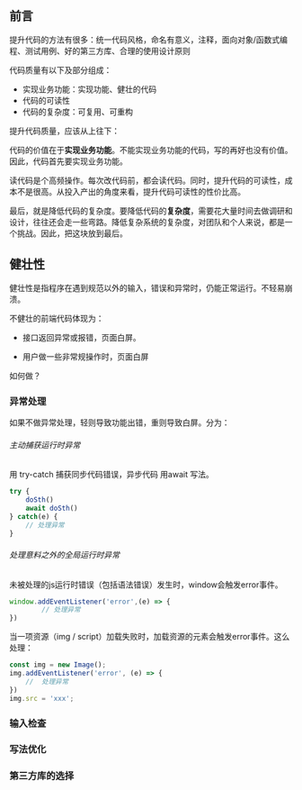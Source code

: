 ## 前言

提升代码的方法有很多：统一代码风格，命名有意义，注释，面向对象/函数式编程、测试用例、好的第三方库、合理的使用设计原则

代码质量有以下及部分组成：

* 实现业务功能：实现功能、健壮的代码
* 代码的可读性
* 代码的复杂度：可复用、可重构

提升代码质量，应该从上往下：

代码的价值在于**实现业务功能**。不能实现业务功能的代码，写的再好也没有价值。因此，代码首先要实现业务功能。

读代码是个高频操作。每次改代码前，都会读代码。同时，提升代码的可读性，成本不是很高。从投入产出的角度来看，提升代码可读性的性价比高。

最后，就是降低代码的复杂度。要降低代码的**复杂度**，需要花大量时间去做调研和设计，往往还会走一些弯路。降低复杂系统的复杂度，对团队和个人来说，都是一个挑战。因此，把这块放到最后。

## 健壮性

健壮性是指程序在遇到规范以外的输入，错误和异常时，仍能正常运行。不轻易崩溃。

不健壮的前端代码体现为：

* 接口返回异常或报错，页面白屏。

* 用户做一些非常规操作时，页面白屏

如何做？

### 异常处理

如果不做异常处理，轻则导致功能出错，重则导致白屏。分为：

###### 主动捕获运行时异常

用 try-catch 捕获同步代码错误，异步代码 用await 写法。

```js
try {
    doSth()
    await doSth()
} catch(e) {
    // 处理异常
}
```



###### 处理意料之外的全局运行时异常

未被处理的js运行时错误（包括语法错误）发生时，window会触发error事件。

```js
window.addEventListener('error',(e) => {
        // 处理异常
})
```

当一项资源（img / script）加载失败时，加载资源的元素会触发error事件。这么处理：

```js
const img = new Image();
img.addEventListener('error', (e) => {
	//  处理异常
})
img.src = 'xxx';
```



### 输入检查

### 写法优化

### 第三方库的选择

